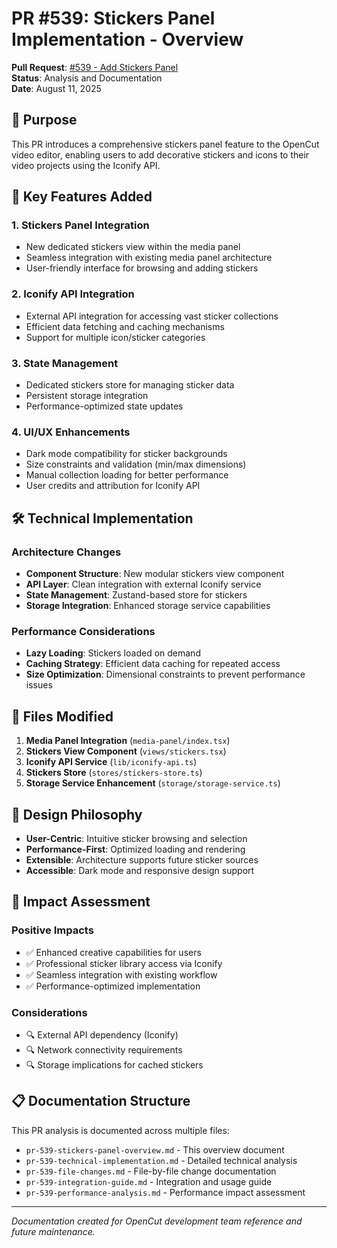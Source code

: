 # PR #539: Stickers Panel Implementation - Overview

**Pull Request**: [#539 - Add Stickers Panel](https://github.com/OpenCut-app/OpenCut/pull/539/files)  
**Status**: Analysis and Documentation  
**Date**: August 11, 2025

## 🎯 Purpose

This PR introduces a comprehensive stickers panel feature to the OpenCut video editor, enabling users to add decorative stickers and icons to their video projects using the Iconify API.

## 🚀 Key Features Added

### 1. **Stickers Panel Integration**
- New dedicated stickers view within the media panel
- Seamless integration with existing media panel architecture
- User-friendly interface for browsing and adding stickers

### 2. **Iconify API Integration**
- External API integration for accessing vast sticker collections
- Efficient data fetching and caching mechanisms
- Support for multiple icon/sticker categories

### 3. **State Management**
- Dedicated stickers store for managing sticker data
- Persistent storage integration
- Performance-optimized state updates

### 4. **UI/UX Enhancements**
- Dark mode compatibility for sticker backgrounds
- Size constraints and validation (min/max dimensions)
- Manual collection loading for better performance
- User credits and attribution for Iconify API

## 🛠️ Technical Implementation

### Architecture Changes
- **Component Structure**: New modular stickers view component
- **API Layer**: Clean integration with external Iconify service
- **State Management**: Zustand-based store for stickers
- **Storage Integration**: Enhanced storage service capabilities

### Performance Considerations
- **Lazy Loading**: Stickers loaded on demand
- **Caching Strategy**: Efficient data caching for repeated access
- **Size Optimization**: Dimensional constraints to prevent performance issues

## 📁 Files Modified

1. **Media Panel Integration** (`media-panel/index.tsx`)
2. **Stickers View Component** (`views/stickers.tsx`)
3. **Iconify API Service** (`lib/iconify-api.ts`)
4. **Stickers Store** (`stores/stickers-store.ts`)
5. **Storage Service Enhancement** (`storage/storage-service.ts`)

## 🎨 Design Philosophy

- **User-Centric**: Intuitive sticker browsing and selection
- **Performance-First**: Optimized loading and rendering
- **Extensible**: Architecture supports future sticker sources
- **Accessible**: Dark mode and responsive design support

## 🔮 Impact Assessment

### Positive Impacts
- ✅ Enhanced creative capabilities for users
- ✅ Professional sticker library access via Iconify
- ✅ Seamless integration with existing workflow
- ✅ Performance-optimized implementation

### Considerations
- 🔍 External API dependency (Iconify)
- 🔍 Network connectivity requirements
- 🔍 Storage implications for cached stickers

## 📋 Documentation Structure

This PR analysis is documented across multiple files:
- `pr-539-stickers-panel-overview.md` - This overview document
- `pr-539-technical-implementation.md` - Detailed technical analysis
- `pr-539-file-changes.md` - File-by-file change documentation
- `pr-539-integration-guide.md` - Integration and usage guide
- `pr-539-performance-analysis.md` - Performance impact assessment

---

*Documentation created for OpenCut development team reference and future maintenance.*